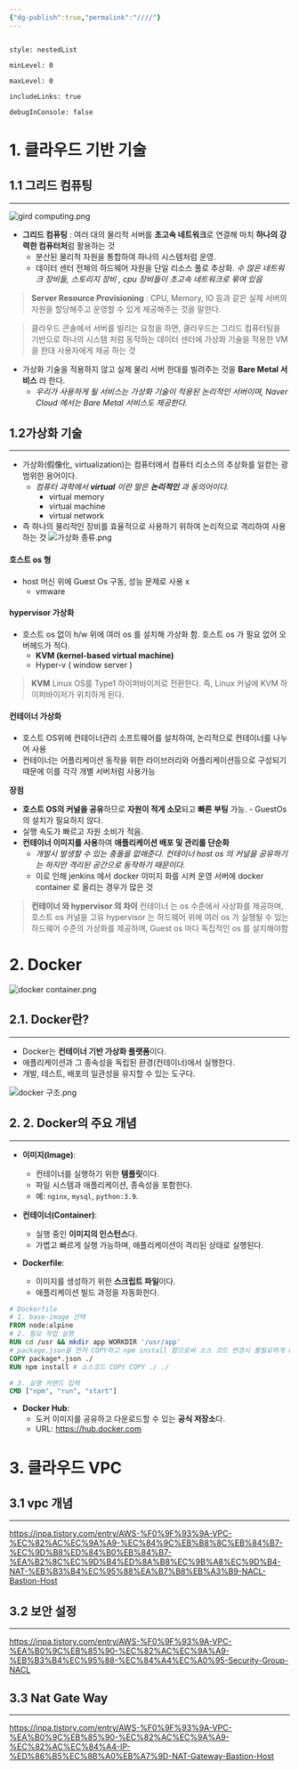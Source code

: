 ```yaml
---
{"dg-publish":true,"permalink":"////"}
---
```



```table-of-contents

style: nestedList

minLevel: 0

maxLevel: 0

includeLinks: true

debugInConsole: false

```

# 1. 클라우드 기반 기술
## 1.1  그리드 컴퓨팅
---

![gird computing.png](/img/user/0.%20%EC%9D%B4%EB%AF%B8%EC%A7%80/gird%20computing.png)
- **그리드 컴퓨팅** : 여러 대의 물리적 서버를 **초고속 네트워크**로 연결해 마치 **하나의 강력한 컴퓨터처**럼 활용하는 것
	-  분산된 물리적 자원을 통합하여 하나의 시스템처럼 운영.
	- 데이터 센터 전체의 하드웨어 자원을 단일 리소스 풀로 추상화.
	  *수 많은 네트워크 장비들,  스토리지 장비 , cpu 장비들이 초고속 네트워크로 묶여 있음*


> **Server Resource Provisioning** : CPU, Memory, IO 등과 같은 실제 서버의 자원을 할당해주고 운영할 수 있게 제공해주는 것을 말한다.


> 클라우드 콘솔에서 서버를 빌리는 요청을 하면, 클라우드는
> 그리드 컴퓨터팅을 기반으로 하나의 시스템 처럼 동작하는 데이터 센터에  가상화 기술을 적용한 VM 을 한대 사용자에게 제공 하는 것 

- 가상화 기술을 적용하지 않고 실제 물리 서버 한대를 빌려주는 것을 **Bare Metal 서비스** 라 한다.
	- *우리가 사용하게 될 서비스는 가상화 기술이 적용된 논리적인 서버이며, Naver Cloud 에서는 Bare Metal 서비스도 제공한다.*


## 1.2가상화 기술
---

- 가상화(假像化, virtualization)는 컴퓨터에서 컴퓨터 리소스의 추상화를 일컫는 광범위한 용어이다.
	- *컴퓨터 과학에서 **virtual** 이란 말은 **논리적인** 과 동의어이다.*
		- virtual memory
		- virtual machine 
		- virtual network
- 즉 하나의 물리적인 장비를 효율적으로 사용하기 위하여 논리적으로 격리하여 사용 하는 것
![가상화 종류.png](/img/user/0.%20%EC%9D%B4%EB%AF%B8%EC%A7%80/%EA%B0%80%EC%83%81%ED%99%94%20%EC%A2%85%EB%A5%98.png)
#### 호스트 os 형
-  host 머신 위에 Guest Os 구동, 성능 문제로 사용 x
	- vmware

#### hypervisor 가상화
- 호스트 os 없이 h/w  위에 여러 os 를 설치해 가상화 함. 호스트 os 가 필요 없어 오버헤드가 적다. 
	- **KVM (kernel-based virtual machine)**
	- Hyper-v ( window server )


> **KVM**
> Linux OS를 Type1 하이퍼바이저로 전환한다. 즉, Linux 커널에 KVM 하이퍼바이저가 위치하게 된다.


#### 컨테이너 가상화 
- 호스트 OS위에 컨테이너관리 소프트웨어를 설치하여, 논리적으로 컨테이너를 나누어 사용
- 컨테이너는 어플리케이션 동작을 위한 라이브러리와 어플리케이션등으로 구성되기때문에 이를 각각 개별 서버처럼 사용가능

**장점**
- **호스트 OS의 커널을 공유**하므로 **자원이 적게 소모**되고 **빠른 부팅** 가능. 
		- GuestOs 의 설치가 필요하지 않다.
- 실행 속도가 빠르고 자원 소비가 적음.
- **컨테이너 이미지를 사용**하여 **애플리케이션 배포 및 관리를 단순화**
	- *개발시 발생할 수 있는 충돌을 없애준다. 컨테이너  host os 의 커널을 공유하기는 하지만 격리된 공간으로 동작하기 때문이다.*
	- 이로 인해 jenkins 에서 docker 이미지 화를 시켜 운영 서버에 docker container 로 올리는 경우가 많은 것


>**컨테이너 와 hypervisor 의 차이**
>컨테이너 는 os 수준에서 사상화를 제공하며, 호스트 os 커널을 고유
>hypervisor 는 하드웨어 위에 여러 os 가 실행될 수 있는 하드웨어 수준의 가상화를 제공하며,  Guest os 마다 독집적인 os 를 설치해야함


# 2.  Docker 

![docker container.png](/img/user/0.%20%EC%9D%B4%EB%AF%B8%EC%A7%80/docker%20container.png)

## **2.1. Docker란?**
---

- Docker는 **컨테이너 기반 가상화 플랫폼**이다.
- 애플리케이션과 그 종속성을 독립된 환경(컨테이너)에서 실행한다.
- 개발, 테스트, 배포의 일관성을 유지할 수 있는 도구다.

![docker 구조.png](/img/user/0.%20%EC%9D%B4%EB%AF%B8%EC%A7%80/docker%20%EA%B5%AC%EC%A1%B0.png)

## 2. **2. Docker의 주요 개념**
---


- **이미지(Image)**:
    - 컨테이너를 실행하기 위한 **템플릿**이다.
    - 파일 시스템과 애플리케이션, 종속성을 포함한다.
    - 예: `nginx`, `mysql`, `python:3.9`.


- **컨테이너(Container)**:
    - 실행 중인 **이미지의 인스턴스**다.
    - 가볍고 빠르게 실행 가능하며, 애플리케이션이 격리된 상태로 실행된다.

- **Dockerfile**:
    - 이미지를 생성하기 위한 **스크립트 파일**이다.
    - 애플리케이션 빌드 과정을 자동화한다.


```dockerfile
# Dockerfile 
# 1. base-image 선택 
FROM node:alpine 
# 2. 필요 작업 실행 
RUN cd /usr && mkdir app WORKDIR '/usr/app' 
# package.json을 먼저 COPY하고 npm install 함으로써 소스 코드 변경시 불필요하게 npm install 안하도록 설정 
COPY package*.json ./ 
RUN npm install # 소스코드 COPY COPY ./ ./ 

# 3. 실행 커맨드 입력 
CMD ["npm", "run", "start"]
```

- **Docker Hub**:
    - 도커 이미지를 공유하고 다운로드할 수 있는 **공식 저장소**다.
    - URL: https://hub.docker.com


# 3. 클라우드 VPC 

## 3.1 vpc 개념 
---


https://inpa.tistory.com/entry/AWS-%F0%9F%93%9A-VPC-%EC%82%AC%EC%9A%A9-%EC%84%9C%EB%B8%8C%EB%84%B7-%EC%9D%B8%ED%84%B0%EB%84%B7-%EA%B2%8C%EC%9D%B4%ED%8A%B8%EC%9B%A8%EC%9D%B4-NAT-%EB%B3%B4%EC%95%88%EA%B7%B8%EB%A3%B9-NACL-Bastion-Host


## 3.2 보안 설정
---

https://inpa.tistory.com/entry/AWS-%F0%9F%93%9A-VPC-%EA%B0%9C%EB%85%90-%EC%82%AC%EC%9A%A9-%EB%B3%B4%EC%95%88-%EC%84%A4%EC%A0%95-Security-Group-NACL


## 3.3 Nat Gate Way
---

https://inpa.tistory.com/entry/AWS-%F0%9F%93%9A-VPC-%EA%B0%9C%EB%85%90-%EC%82%AC%EC%9A%A9-%EC%82%AC%EC%84%A4-IP-%ED%86%B5%EC%8B%A0%EB%A7%9D-NAT-Gateway-Bastion-Host